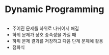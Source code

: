 # Dynamic Programming

```java

```

* 주어진 문제를 하위로 나뉘어서 해결
* 하위 문제가 상호 종속성을 가질 때
* 하위 문제 결과를 저장하고 다음 단계 문제에 활용
* 점화식 
